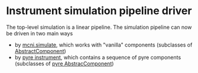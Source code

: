 # Instrument simulation pipeline driver

The top-level simulation is a linear pipeline.
The simulation pipeline can now be driven in two main ways

* by [mcni.simulate](https://github.com/mcvine/mcvine/blob/62369e564a491dcfd378475084c54b81e022a461/packages/mcni/python/mcni/__init__.py#L27),
  which works with "vanilla" components 
  (subclasses of [AbstractComponent](https://github.com/mcvine/mcvine/blob/62369e564a491dcfd378475084c54b81e022a461/packages/mcni/python/mcni/AbstractComponent.py))
* by [pyre instrument](https://github.com/mcvine/mcvine/blob/62369e564a491dcfd378475084c54b81e022a461/packages/mcni/python/mcni/pyre_support/Instrument.py), 
  which contains a sequence of pyre components 
  (subclasses of [pyre AbstracComponent](https://github.com/mcvine/mcvine/blob/62369e564a491dcfd378475084c54b81e022a461/packages/mcni/python/mcni/pyre_support/AbstractComponent.py))
